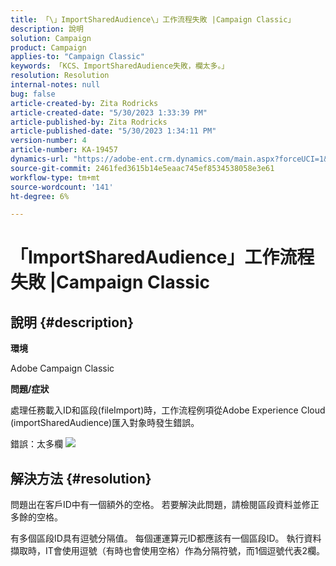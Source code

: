 ```yaml
---
title: 「\」ImportSharedAudience\」工作流程失敗 |Campaign Classic」
description: 說明
solution: Campaign
product: Campaign
applies-to: "Campaign Classic"
keywords: 「KCS、ImportSharedAudience失敗，欄太多。」
resolution: Resolution
internal-notes: null
bug: false
article-created-by: Zita Rodricks
article-created-date: "5/30/2023 1:33:39 PM"
article-published-by: Zita Rodricks
article-published-date: "5/30/2023 1:34:11 PM"
version-number: 4
article-number: KA-19457
dynamics-url: "https://adobe-ent.crm.dynamics.com/main.aspx?forceUCI=1&pagetype=entityrecord&etn=knowledgearticle&id=da89e594-eefe-ed11-8f6e-6045bd0063aa"
source-git-commit: 2461fed3615b14e5eaac745ef8534538058e3e61
workflow-type: tm+mt
source-wordcount: '141'
ht-degree: 6%

---
```


# 「ImportSharedAudience」工作流程失敗 |Campaign Classic

## 說明 {#description}


<b>環境</b>

Adobe Campaign Classic

<b>問題/症狀</b>

處理任務載入ID和區段(fileImport)時，工作流程例項從Adobe Experience Cloud (importSharedAudience)匯入對象時發生錯誤。

錯誤：太多欄
![](https://adobe.sharepoint.com/sites/D365EntAttachments/account/604485c9-a5ed-e811-a94a-000d3a34e4b0/incident/E-000185882/Fileimport%20Error.png)

## 解決方法 {#resolution}


問題出在客戶ID中有一個額外的空格。 若要解決此問題，請檢閱區段資料並修正多餘的空格。

有多個區段ID具有逗號分隔值。 每個運運算元ID都應該有一個區段ID。 執行資料擷取時，IT會使用逗號（有時也會使用空格）作為分隔符號，而1個逗號代表2欄。
